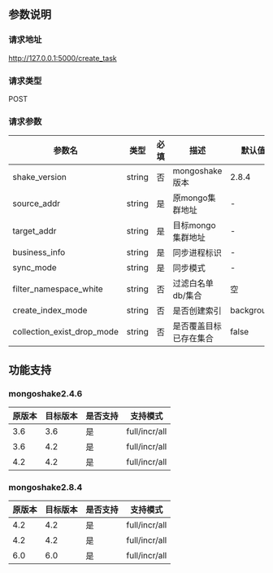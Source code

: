 参数说明
-------
### 请求地址
http://127.0.0.1:5000/create_task

### 请求类型
POST

### 请求参数
| 参数名      | 类型     | 必填 | 描述             | 默认值        | 参考值                                     |
| ----------- |--------|----|----------------|------------|-----------------------------------------|
| shake_version     | string | 否  | mongoshake版本 | 2.8.4      | 2.4.6｜2.8.4                             |
| source_addr | string | 是  | 原mongo集群地址     | -          | mongodb://admin:xxxxxx@10.10.10.1:27017 |
| target_addr       | string | 是  | 目标mongo集群地址    | -          | mongodb://admin:xxxxxx@10.20.18.1:27017 |
| business_info       | string | 是  | 同步进程标识         | -          | my_important_data                       |
| sync_mode       | string | 是  | 同步模式           | -          | full/incr/all                           |
| filter_namespace_white       | string | 否  | 过滤白名单db/集合     | 空          | account.user;person.stu                 |
| create_index_mode       | string | 否  | 是否创建索引         | background | background/foreground/none              |
| collection_exist_drop_mode       | string | 否  | 是否覆盖目标已存在集合    | false      | true/false                |



功能支持
-------
### mongoshake2.4.6  
| 原版本      | 目标版本     | 是否支持 | 支持模式          |
| -----------|-----------|------|---------------|
| 3.6    | 3.6 | 是    | full/incr/all |
| 3.6    | 4.2 | 是    | full/incr/all |
| 4.2    | 4.2 | 是    | full/incr/all |

### mongoshake2.8.4
| 原版本      | 目标版本     | 是否支持 | 支持模式          |
| ----------- |-----------|------|---------------|
| 4.2     | 4.2 | 是    | full/incr/all |
| 4.2     | 4.2 | 是    | full/incr/all |
| 6.0     | 6.0 | 是    | full/incr/all |

